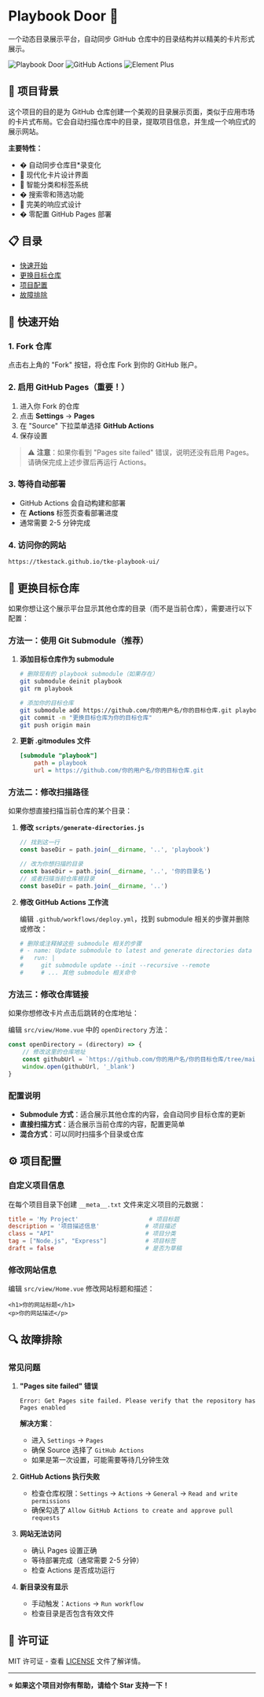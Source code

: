 # Playbook Door 🚪

一个动态目录展示平台，自动同步 GitHub 仓库中的目录结构并以精美的卡片形式展示。

![Playbook Door](https://img.shields.io/badge/Vue-3.x-4FC08D?style=flat-square&logo=vue.js)
![GitHub Actions](https://img.shields.io/badge/GitHub-Actions-2088FF?style=flat-square&logo=github-actions)
![Element Plus](https://img.shields.io/badge/Element-Plus-409EFF?style=flat-square)

## 🌟 项目背景

这个项目的目的是为 GitHub 仓库创建一个美观的目录展示页面，类似于应用市场的卡片式布局。它会自动扫描仓库中的目录，提取项目信息，并生成一个响应式的展示网站。

**主要特性：**
- � 自动同步仓库目*录变化
- 🎨 现代化卡片设计界面  
- 🤖 智能分类和标签系统
- � 搜索零和筛选功能
- 📱 完美的响应式设计
- � 零配置 GitHub Pages 部署

## 📋 目录

- [快速开始](#-快速开始)
- [更换目标仓库](#-更换目标仓库)
- [项目配置](#-项目配置)
- [故障排除](#-故障排除)

## 🚀 快速开始

### 1. Fork 仓库
点击右上角的 "Fork" 按钮，将仓库 Fork 到你的 GitHub 账户。

### 2. 启用 GitHub Pages（重要！）
1. 进入你 Fork 的仓库
2. 点击 **Settings** → **Pages**
3. 在 "Source" 下拉菜单选择 **GitHub Actions**
4. 保存设置

> ⚠️ **注意**：如果你看到 "Pages site failed" 错误，说明还没有启用 Pages。请确保完成上述步骤后再运行 Actions。

### 3. 等待自动部署
- GitHub Actions 会自动构建和部署
- 在 **Actions** 标签页查看部署进度
- 通常需要 2-5 分钟完成

### 4. 访问你的网站
```
https://tkestack.github.io/tke-playbook-ui/
```

## 🔄 更换目标仓库

如果你想让这个展示平台显示其他仓库的目录（而不是当前仓库），需要进行以下配置：

### 方法一：使用 Git Submodule（推荐）

1. **添加目标仓库作为 submodule**
   ```bash
   # 删除现有的 playbook submodule（如果存在）
   git submodule deinit playbook
   git rm playbook
   
   # 添加你的目标仓库
   git submodule add https://github.com/你的用户名/你的目标仓库.git playbook
   git commit -m "更换目标仓库为你的目标仓库"
   git push origin main
   ```

2. **更新 .gitmodules 文件**
   ```ini
   [submodule "playbook"]
       path = playbook
       url = https://github.com/你的用户名/你的目标仓库.git
   ```

### 方法二：修改扫描路径

如果你想直接扫描当前仓库的某个目录：

1. **修改 `scripts/generate-directories.js`**
   ```javascript
   // 找到这一行
   const baseDir = path.join(__dirname, '..', 'playbook')
   
   // 改为你想扫描的目录
   const baseDir = path.join(__dirname, '..', '你的目录名')
   // 或者扫描当前仓库根目录
   const baseDir = path.join(__dirname, '..')
   ```

2. **修改 GitHub Actions 工作流**
   
   编辑 `.github/workflows/deploy.yml`，找到 submodule 相关的步骤并删除或修改：
   ```yaml
   # 删除或注释掉这些 submodule 相关的步骤
   # - name: Update submodule to latest and generate directories data
   #   run: |
   #     git submodule update --init --recursive --remote
   #     # ... 其他 submodule 相关命令
   ```

### 方法三：修改仓库链接

如果你想修改卡片点击后跳转的仓库地址：

编辑 `src/view/Home.vue` 中的 `openDirectory` 方法：
```javascript
const openDirectory = (directory) => {
    // 修改这里的仓库地址
    const githubUrl = `https://github.com/你的用户名/你的目标仓库/tree/main/${directoryName}`
    window.open(githubUrl, '_blank')
}
```

### 配置说明

- **Submodule 方式**：适合展示其他仓库的内容，会自动同步目标仓库的更新
- **直接扫描方式**：适合展示当前仓库的内容，配置更简单
- **混合方式**：可以同时扫描多个目录或仓库

## ⚙️ 项目配置

### 自定义项目信息

在每个项目目录下创建 `__meta__.txt` 文件来定义项目的元数据：

```toml
title = 'My Project'                    # 项目标题
description = '项目描述信息'             # 项目描述  
class = "API"                          # 项目分类
tag = ["Node.js", "Express"]           # 项目标签
draft = false                          # 是否为草稿
```

### 修改网站信息

编辑 `src/view/Home.vue` 修改网站标题和描述：
```vue
<h1>你的网站标题</h1>
<p>你的网站描述</p>
```



## 🔍 故障排除

### 常见问题

1. **"Pages site failed" 错误**
   ```
   Error: Get Pages site failed. Please verify that the repository has Pages enabled
   ```
   **解决方案**：
   - 进入 `Settings` → `Pages`
   - 确保 Source 选择了 `GitHub Actions`
   - 如果是第一次设置，可能需要等待几分钟生效

2. **GitHub Actions 执行失败**
   - 检查仓库权限：`Settings` → `Actions` → `General` → `Read and write permissions`
   - 确保勾选了 `Allow GitHub Actions to create and approve pull requests`

3. **网站无法访问**
   - 确认 Pages 设置正确
   - 等待部署完成（通常需要 2-5 分钟）
   - 检查 Actions 是否成功运行

4. **新目录没有显示**
   - 手动触发：`Actions` → `Run workflow`
   - 检查目录是否包含有效文件

## 📄 许可证

MIT 许可证 - 查看 [LICENSE](LICENSE) 文件了解详情。

---

**⭐ 如果这个项目对你有帮助，请给个 Star 支持一下！**